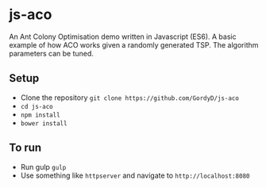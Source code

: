 # js-aco

An Ant Colony Optimisation demo written in Javascript (ES6). A basic example of how ACO works given a randomly generated TSP.
The algorithm parameters can be tuned.

## Setup

 - Clone the repository `git clone https://github.com/GordyD/js-aco`
 - `cd js-aco`
 - `npm install`
 - `bower install`

## To run

 - Run gulp `gulp`
 - Use something like `httpserver` and navigate to `http://localhost:8080`

